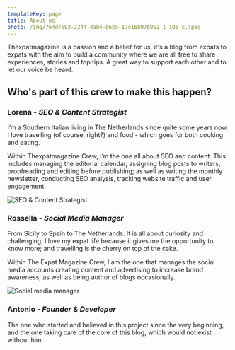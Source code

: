 ```yaml
---
templateKey: page
title: About us
photo: /img/764d7693-2244-4ab4-b6b5-17c16807b952_1_105_c.jpeg
---
```

Thexpatmagazine is a passion and a belief for us, it's a blog from expats to expats with the aim to build a community where we are all free to share experiences, stories and top tips. A great way to support each other and to let our voice be heard.

## Who's part of this crew to make this happen?

### **Lorena** - *SEO & Content Strategist*

I’m a Southern Italian living in The Netherlands since quite some years now. I love travelling (of course, right?) and food - which goes for both cooking and eating. 

Within Thexpatmagazine Crew, I’m the one all about SEO and content. This includes managing the editorial calendar, assigning blog posts to writers, proofreading and editing before publishing; as well as writing the monthly newsletter, conducting SEO analysis, tracking website traffic and user engagement.

![SEO & Content Strategist](/img/764d7693-2244-4ab4-b6b5-17c16807b952_1_105_c.jpeg)



### **Rossella** - *Social Media Manager*

From Sicily to Spain to The Netherlands. It is all about curiosity and challenging, I love my expat life because it gives me the opportunity to know more; and travelling is the cherry on top of the cake.

Within The Expat Magazine Crew, I am the one that manages the social media accounts creating content and advertising to increase brand awareness; as well as being author of blogs occasionally.

![Social media manager](/img/100991636_266183374435452_9125807028323012219_n-1-.jpg)



### **Antonio** - *Founder & Developer*

The one who started and believed in this project since the very beginning, and the one taking care of the core of this blog, which would not exist without him.